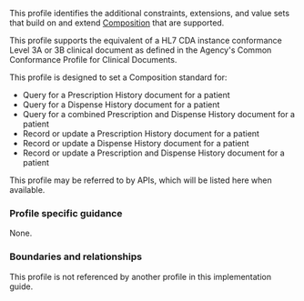 This profile identifies the additional constraints, extensions, and value sets that build on and extend [Composition](http://hl7.org/fhir/R4/composition.html) that are supported. 

This profile supports the equivalent of a HL7 CDA instance conformance Level 3A or 3B clinical document as defined in the Agency's Common Conformance Profile for Clinical Documents.

This profile is designed to set a Composition standard for:
* Query for a Prescription History document for a patient
* Query for a Dispense History document for a patient
* Query for a combined Prescription and Dispense History document for a patient
* Record or update a Prescription History document for a patient
* Record or update a Dispense History document for a patient
* Record or update a Prescription and Dispense History document for a patient

This profile may be referred to by APIs, which will be listed here when available.


### Profile specific guidance
None.


### Boundaries and relationships
This profile is not referenced by another profile in this implementation guide.  